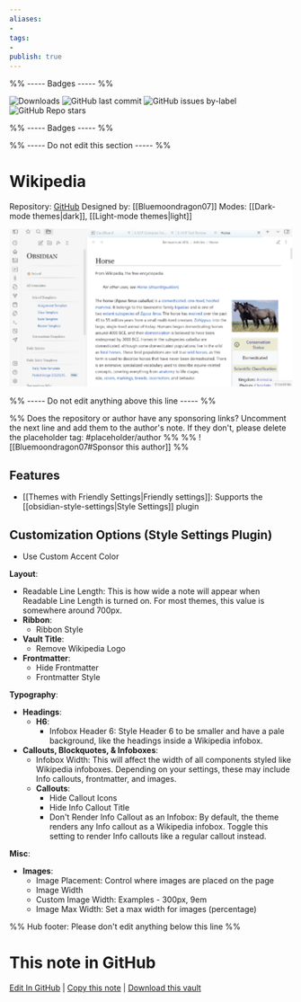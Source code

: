 ```yaml
---
aliases:
- 
tags: 
- 
publish: true
---
```


%% ----- Badges ----- %%

![Downloads](https://img.shields.io/badge/downloads-24047-573E7A?style=for-the-badge&logo=)
![GitHub last commit](https://img.shields.io/github/last-commit/Bluemoondragon07/Wikipedia-Theme?color=573E7A&label=last%20update&logo=github&style=for-the-badge)
![GitHub issues by-label](https://img.shields.io/github/issues/Bluemoondragon07/Wikipedia-Theme/help%20wanted?color=573E7A&logo=github&style=for-the-badge) 
![GitHub Repo stars](https://img.shields.io/github/stars/Bluemoondragon07/Wikipedia-Theme?color=573E7A&logo=github&style=for-the-badge)

%% ----- Badges ----- %%

%% ----- Do not edit this section ----- %%

# Wikipedia

Repository: [GitHub](https://github.com/Bluemoondragon07/Wikipedia-Theme)
Designed by: [[Bluemoondragon07]]
Modes: [[Dark-mode themes|dark]], [[Light-mode themes|light]]



![screenshot](https://github.com/Bluemoondragon07/Wikipedia-Theme/raw/HEAD/example.png)

%% ----- Do not edit anything above this line ----- %% 

%% Does the repository or author have any sponsoring links? Uncomment the next line and add them to the author's note. If they don't, please delete the placeholder tag: #placeholder/author %%
%% ![[Bluemoondragon07#Sponsor this author]] %%


## Features

- [[Themes with Friendly Settings|Friendly settings]]: Supports the [[obsidian-style-settings|Style Settings]] plugin

## Customization Options (Style Settings Plugin) 
- Use Custom Accent Color

**Layout**: 
- Readable Line Length: This is how wide a note will appear when Readable Line Length is turned on. For most themes, this value is somewhere around 700px.
- **Ribbon**: 
    - Ribbon Style
- **Vault Title**: 
    - Remove Wikipedia Logo
- **Frontmatter**: 
    - Hide Frontmatter
    - Frontmatter Style

**Typography**: 
- **Headings**: 
    - **H6**: 
        - Infobox Header 6: Style Header 6 to be smaller and have a pale background, like the headings inside a Wikipedia infobox.
- **Callouts, Blockquotes, & Infoboxes**: 
    - Infobox Width: This will affect the width of all components styled like Wikipedia infoboxes. Depending on your settings, these may include Info callouts, frontmatter, and images.
    - **Callouts**: 
        - Hide Callout Icons
        - Hide Info Callout Title
        - Don't Render Info Callout as an Infobox: By default, the theme renders any Info callout as a Wikipedia infobox. Toggle this setting to render Info callouts like a regular callout instead.

**Misc**: 
- **Images**: 
    - Image Placement: Control where images are placed on the page
    - Image Width
    - Custom Image Width: Examples - 300px, 9em
    - Image Max Width: Set a max width for images (percentage)


%% Hub footer: Please don't edit anything below this line %%

# This note in GitHub

<span class="git-footer">[Edit In GitHub](https://github.dev/obsidian-community/obsidian-hub/blob/main/02%20-%20Community%20Expansions/02.05%20All%20Community%20Expansions/Themes/Wikipedia.md "git-hub-edit-note") | [Copy this note](https://raw.githubusercontent.com/obsidian-community/obsidian-hub/main/02%20-%20Community%20Expansions/02.05%20All%20Community%20Expansions/Themes/Wikipedia.md "git-hub-copy-note") | [Download this vault](https://github.com/obsidian-community/obsidian-hub/archive/refs/heads/main.zip "git-hub-download-vault") </span>
